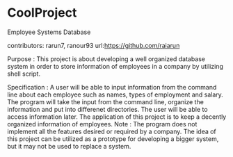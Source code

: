 CoolProject
===========
Employee Systems Database

contributors: rarun7, ranour93
url:https://github.com/raiarun

Purpose : This project is about developing a well organized database system in order to store information of employees in a company by utilizing shell script. 

Specification : A user will be able to 
input information from the command line  about each employee such as names, types of employment and salary.
The program will take the input from the command line, organize the information and put into differenet directories. The user
will be able to access information later.
The application of this project is to keep a decently organized information of employees.
Note : The program does not implement all the features desired or required by a company. The idea of this project can be utilized as a prototype for developing a bigger system, but it 
may not be used to replace a system.
